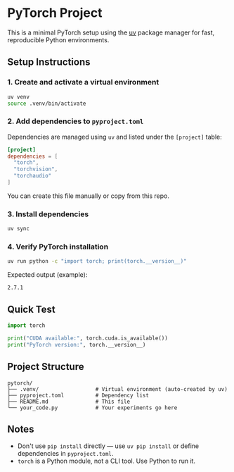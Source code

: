 # PyTorch Project

This is a minimal PyTorch setup using the [uv](https://github.com/astral-sh/uv) package manager for fast, reproducible Python environments.

## Setup Instructions

### 1. Create and activate a virtual environment

```bash
uv venv
source .venv/bin/activate
````

### 2. Add dependencies to `pyproject.toml`

Dependencies are managed using `uv` and listed under the `[project]` table:

```toml
[project]
dependencies = [
  "torch",
  "torchvision",
  "torchaudio"
]
```

You can create this file manually or copy from this repo.

### 3. Install dependencies

```bash
uv sync
```

### 4. Verify PyTorch installation

```bash
uv run python -c "import torch; print(torch.__version__)"
```

Expected output (example):

```
2.7.1
```

## Quick Test

```python
import torch

print("CUDA available:", torch.cuda.is_available())
print("PyTorch version:", torch.__version__)
```

## Project Structure

```
pytorch/
├── .venv/                  # Virtual environment (auto-created by uv)
├── pyproject.toml          # Dependency list
├── README.md               # This file
└── your_code.py            # Your experiments go here
```

## Notes

* Don't use `pip install` directly — use `uv pip install` or define dependencies in `pyproject.toml`.
* `torch` is a Python module, not a CLI tool. Use Python to run it.


